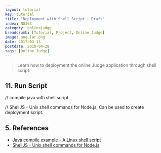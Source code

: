 ```yaml
---
layout: tutorial
key: tutorial
title: "Deployment with Shell Script - Draft"
index: NG363
category: onlinejudge
breadcrumb: [Tutorial, Project, Online Judge]
image: angular.png
date: 2017-03-13
postdate: 2018-04-28
tags: [Online Judge]
---
```


> Learn how to deployment the online Judge application through shell script.



## 11. Run Script
// compile java with shell script

// ShellJS - Unix shell commands for Node.js, Can be used to create deployment script.



## 5. References
* [Java compile example - A Linux shell script](https://alvinalexander.com/blog/post/java/unix-shell-script-i-use-for-compiling-java-programs)
* [ShellJS - Unix shell commands for Node.js](https://www.npmjs.com/package/shelljs)
